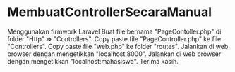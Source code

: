# MembuatControllerSecaraManual
Menggunakan firmwork Laravel
Buat file bernama "PageContoller.php" di folder "Http" => "Controllers".
Copy paste file "PageController.php" ke file "Controllers".
Copy paste file "web.php" ke folder "routes".
Jalankan di web browser dengan mengetikkan "localhost:8000". 
Jalankan di web browser dengan mengetikkan "localhost:mahasiswa".
Terima kasih.
